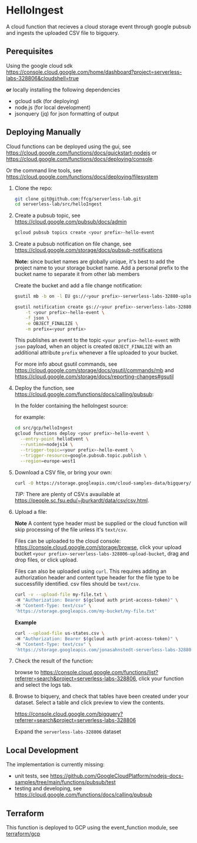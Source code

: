 # HelloIngest

A cloud function that recieves a cloud storage event through google pubsub and ingests the uploaded CSV file to bigquery.

## Perequisites

Using the google cloud sdk <https://console.cloud.google.com/home/dashboard?project=serverless-labs-328806&cloudshell=true>

**or** locally installing the following dependencies

* gcloud sdk (for deploying)
* node.js (for local development)
* jsonquery (jq) for json formatting of output

## Deploying Manually

Cloud functions can be deployed using the gui, see <https://cloud.google.com/functions/docs/quickstart-nodejs> or <https://cloud.google.com/functions/docs/deploying/console>.

Or the command line tools, see <https://cloud.google.com/functions/docs/deploying/filesystem>

1. Clone the repo:

    ```sh
    git clone git@github.com:ffcg/serverless-lab.git
    cd serverless-lab/src/helloIngest
    ```

1. Create a pubsub topic, see <https://cloud.google.com/pubsub/docs/admin>

    ```sh
    gcloud pubsub topics create <your prefix>-hello-event
    ```

1. Create a pubsub notification on file change, see <https://cloud.google.com/storage/docs/pubsub-notifications>

    **Note:** since bucket names are globally unique, it's best to add the project name to your storage bucket name. Add a personal prefix to the bucket name to separate it from other lab members

    Create the bucket and add a file change notification:

    ```sh
    gsutil mb -b on -l EU gs://<your prefix>-serverless-labs-32880-upload-bucket
    
    gsutil notification create gs://<your prefix>-serverless-labs-32880-upload-bucket \
        -t <your prefix>-hello-event \
        -f json \
        -e OBJECT_FINALIZE \
        -m prefix=<your prefix>
    ```

    This publishes an event to the topic `<your prefix>-hello-event` with `json` payload, when an object is created `OBJECT_FINALIZE` with an additional attribute `prefix` whenever a file uploaded to your bucket. 

    For more info about gsutil commands, see <https://cloud.google.com/storage/docs/gsutil/commands/mb> and <https://cloud.google.com/storage/docs/reporting-changes#gsutil>

1. Deploy the function, see <https://cloud.google.com/functions/docs/calling/pubsub>:

    In the folder containing the helloIngest source:

    for example:

    ```sh
    cd src/gcp/helloIngest
    gcloud functions deploy <your prefix>-hello-event \
      --entry-point helloEvent \
      --runtime=nodejs14 \
      --trigger-topic=<your prefix>-hello-event \
      --trigger-resource=google.pubsub.topic.publish \
      --region=europe-west1
    ```

1. Download a CSV file, or bring your own:
    ```sh
    curl -O https://storage.googleapis.com/cloud-samples-data/bigquery/us-states/us-states.csv
    ```

    *TIP:* There are plenty of CSV:s avauilable at <https://people.sc.fsu.edu/~jburkardt/data/csv/csv.html>.

1. Upload a file:

    **Note** A content type header must be supplied or the cloud function will skip processing of the file unless it's `text/csv`.

    Files can be uploaded to the cloud console: https://console.cloud.google.com/storage/browse, click your upload bucket `<your prefix>-serverless-labs-328806-upload-bucket`, drag and drop files, or click upload.

    Files can also be uploaded using `curl`. This requires adding an authorization header and content type header for the file type to be successfilly identified. csv files should be `text/csv`.

    ```sh
    curl -v --upload-file my-file.txt \
    -H "Authorization: Bearer $(gcloud auth print-access-token)" \
    -H "Content-Type: text/csv" \
    'https://storage.googleapis.com/my-bucket/my-file.txt'
    ```

    **Example**

    ```sh
    curl --upload-file us-states.csv \
    -H "Authorization: Bearer $(gcloud auth print-access-token)" \
    -H "Content-Type: text/csv" \
    'https://storage.googleapis.com/jonasahnstedt-serverless-labs-328806-upload-bucket/us-states.csv'
    ```

1. Check the result of the function:

    browse to <https://console.cloud.google.com/functions/list?referrer=search&project=serverless-labs-328806>, click your function and select the logs tab.

1. Browse to biquery, and check that tables have been created under your dataset. Select a table and click preview to view the contents.

    <https://console.cloud.google.com/bigquery?referrer=search&project=serverless-labs-328806>

    Expand the `serverless-labs-328806` dataset 
    

## Local Development

The implementation is currently missing:
- unit tests, see <https://github.com/GoogleCloudPlatform/nodejs-docs-samples/tree/main/functions/pubsub/test>
- testing and developing, see <https://cloud.google.com/functions/docs/calling/pubsub>


## Terraform

This function is deployed to GCP using the event_function module, see [terraform/gcp](../../../terraform/gcp/README.md)